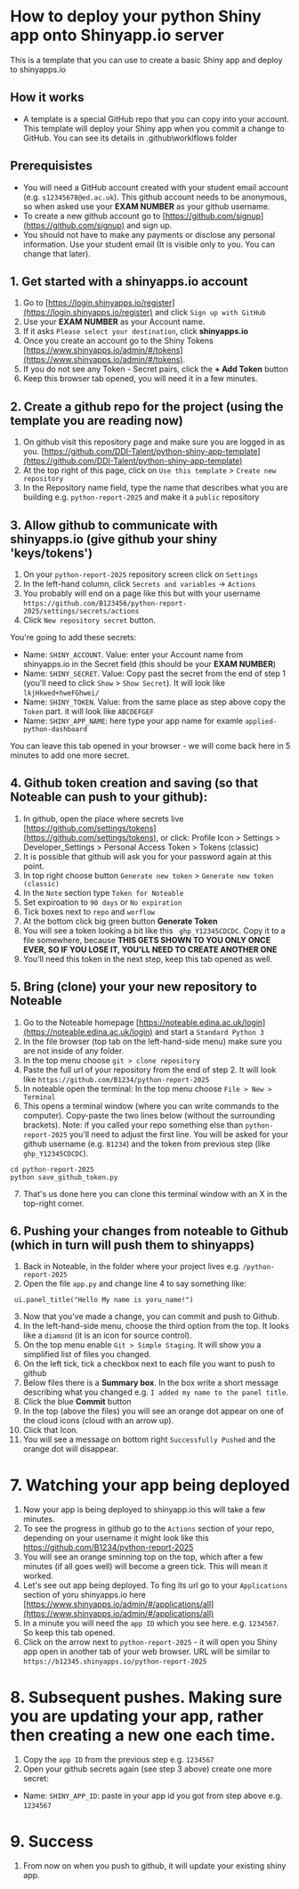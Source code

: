 # How to deploy your python Shiny app onto Shinyapp.io server

This is a template that you can use to create a basic Shiny app and deploy to shinyapps.io

## How it works

- A template is a special GitHub repo that you can copy into your account. This template will deploy your Shiny app when you commit a change to GitHub. You can see its details in .github\worklflows folder

## Prerequisistes

- You will need a GitHub account created with your student email account (e.g. `s12345678@ed.ac.uk`). This github account needs to be anonymous, so when asked use your **EXAM NUMBER** as your github username.
- To create a new github account go to [https://github.com/signup](https://github.com/signup) and sign up.
- You should not have to make any payments or disclose any personal information. Use your student email (It is visible only to you. You can change that later). 

## 1. Get started with a shinyapps.io account

1. Go to [https://login.shinyapps.io/register](https://login.shinyapps.io/register) and click `Sign up with GitHub`
2. Use your **EXAM NUMBER** as your Account name.
3. If it asks `Please select your destination`, click **shinyapps.io**
4. Once you create an account go to the Shiny Tokens [https://www.shinyapps.io/admin/#/tokens](https://www.shinyapps.io/admin/#/tokens).
5. If you do not see any Token - Secret pairs, click the **+ Add Token** button
6. Keep this browser tab opened, you will need it in a few minutes.

## 2. Create a github repo for the project (using the template you are reading now)

1. On github visit this repository page and make sure you are logged in as you. [https://github.com/DDI-Talent/python-shiny-app-template](https://github.com/DDI-Talent/python-shiny-app-template)
2. At the top right of this page, click on `Use this template` > `Create new repository`
3. In the Repository name field, type the name that describes what you are building e.g. `python-report-2025` and make it a `public` repository

## 3. Allow github to communicate with shinyapps.io (give github your shiny 'keys/tokens')

1. On your `python-report-2025` repository screen click on `Settings`
2. In the left-hand column, click `Secrets and variables` -> `Actions`
3. You probably will end on a page like this but with your username `https://github.com/B123456/python-report-2025/settings/secrets/actions`
4. Click `New repository secret` button. 

You're going to add these secrets:

- Name: `SHINY_ACCOUNT`. Value:  enter your Account name from shinyapps.io in the Secret field (this should be your **EXAM NUMBER**)
- Name: `SHINY_SECRET`. Value: Copy past the secret from the end of step 1 (you'll need to click `Show` > `Show Secret`). It will look like `lkjHkwed+hweFGhwei/`
- Name: `SHINY_TOKEN`. Value: from the same place as step above copy the `Token` part. it will look like `ABCDEFGEF`
- Name: `SHINY_APP_NAME`: here type your app name for examle `applied-python-dashboard`

You can leave this tab opened in your browser - we will come back here in 5 minutes to add one more secret.

## 4. Github token creation and saving (so that Noteable can push to your github):


1. In github, open the place where secrets live [https://github.com/settings/tokens](https://github.com/settings/tokens), or click: Profile Icon > Settings > Developer_Settings > Personal Access Token > Tokens (classic)
2. It is possible that github will ask you for your password again at this point.
3. In top right choose button `Generate new token` > `Generate new token (classic)`
4. In the `Note` section type `Token for Noteable`
5. Set expiroation to `90 days` or `No expiration`
6. Tick boxes next to `repo` and `worflow`
7. At the bottom click big green button **Generate Token**
7. You will see a token looking a bit like this ` ghp_Y12345CDCDC`. Copy it to a file somewhere, because **THIS GETS SHOWN TO YOU ONLY ONCE EVER, SO IF YOU LOSE IT, YOU'LL NEED TO CREATE ANOTHER ONE**
8. You'll need this token in the next step, keep this tab opened as well.


## 5. Bring (clone) your your new repository to Noteable

1. Go to the Noteable homepage [https://noteable.edina.ac.uk/login](https://noteable.edina.ac.uk/login) and start a `Standard Python 3`
2. In the file browser (top tab on the left-hand-side menu) make sure you are not inside of any folder.
3. In the top menu choose `git > clone repository`
4. Paste the full url of your repository from the end of step 2. It will look like `https://github.com/B1234/python-report-2025`
5. In noteable open the terminal: In the top menu choose `File > New > Terminal`
6. This opens a terminal window (where you can write commands to the computer). Copy-paste the two lines below (without the surrounding brackets). Note: if you called your repo something else than `python-report-2025` you'll need to adjust the first line. You will be asked for your github username (e.g. `B1234`) and the token from previous step (like `ghp_Y12345CDCDC`).

```
cd python-report-2025
python save_github_token.py
```
7. That's us done here you can clone this terminal window with an X in the top-right corner.

## 6. Pushing your changes from noteable to Github (which in turn will push them to shinyapps)

1. Back in Noteable, in the folder where your project lives e.g. `/python-report-2025`
2. Open the file `app.py` and change line 4 to say something like:

```
 ui.panel_title("Hello My name is yoru_name!")
```

3. Now that you've made a change, you can commit and push to Github.
4. In the left-hand-side menu, choose the third option from the top. It looks like a `diamond` (it is an icon for source control).
5. On the top menu enable `Git > Simple Staging`. It will show you a simplified list of files you changed.
6. On the left tick, tick a checkbox next to each file you want to push to github
7. Below files there is a **Summary box**. In the box write a short message describing what you changed e.g. `I added my name to the panel title`.
8. Click the blue **Commit** button 
9. In the top (above the files) you will see an orange dot appear on one of the cloud icons (cloud with an arrow up).
10. Click that Icon.
11. You will see a message on bottom right `Successfully Pushed` and the orange dot will disappear.

# 7. Watching your app being deployed
1. Now your app is being deployed to shinyapp.io this will take a few minutes.
2. To see the progress in github go to the `Actions` section of your repo, depending on your username it might look like this https://github.com/B1234/python-report-2025
3. You will see an orange sminning top on the top, which after a few minutes (if all goes well) will become a green tick. This will mean it worked. 
4. Let's see out app being deployed. To fing its url go to your `Applications` section of yoru shinyapps.io here [https://www.shinyapps.io/admin/#/applications/all](https://www.shinyapps.io/admin/#/applications/all)
5. In a minute you will need the `app ID` which you see here. e.g. `1234567`. So keep this tab opened.
6. Click on the arrow next to `python-report-2025` - it will open you Shiny app open in another tab of your web browser. URL will be similar to `https://b12345.shinyapps.io/python-report-2025`

# 8. Subsequent pushes. Making sure you are updating your app, rather then creating a new one each time.

1. Copy the `app ID` from the previous step e.g. `1234567`
2. Open your github secrets again (see step 3 above) create one more secret:

- Name: `SHINY_APP_ID`: paste in your app id you got from step above e.g. `1234567` 

# 9. Success

1. From now on when you push to github, it will update your existing shiny app.

